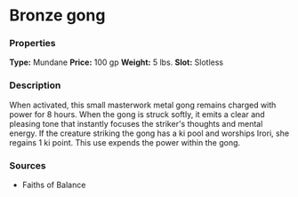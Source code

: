 ﻿---
Title: "Bronze gong"
Type: "Mundane"
Price: "100 gp"
Weight: "5 lbs."
Slot: "Slotless"
Description: |
  "When activated, this small masterwork metal gong remains charged with power for 8 hours. When the gong is struck softly, it emits a clear and pleasing tone that instantly focuses the striker's thoughts and mental energy. If the creature striking the gong has a _ki_ pool and worships Irori, she regains 1 _ki_ point. This use expends the power within the gong."
Sources: "['Faiths of Balance']"
---

# Bronze gong

### Properties

**Type:** Mundane **Price:** 100 gp **Weight:** 5 lbs. **Slot:** Slotless

### Description

When activated, this small masterwork metal gong remains charged with power for 8 hours. When the gong is struck softly, it emits a clear and pleasing tone that instantly focuses the striker's thoughts and mental energy. If the creature striking the gong has a ki pool and worships Irori, she regains 1 ki point. This use expends the power within the gong.

### Sources

* Faiths of Balance